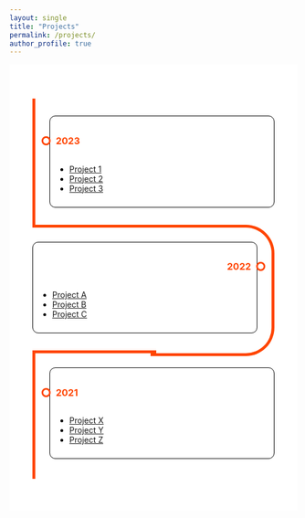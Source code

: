 ```yaml
---
layout: single
title: "Projects"
permalink: /projects/
author_profile: true
---
```


<div class="page__content" style="background-color: white; margin: 0 auto; max-width: 800px; padding: 20px;">

  <style>
    /* Custom timeline styles */
    .timeline {
      margin: 20px auto;
      padding: 20px;
    }

    .card {
      position: relative;
      max-width: 400px;
    }

    .card:nth-child(odd) {
      padding: 30px 0 30px 30px;
    }

    .card:nth-child(even) {
      padding: 30px 30px 30px 0;
    }

    .card::before {
      content: "";
      position: absolute;
      width: 50%;
      height: 100%;
      border: solid orangered;
    }

    .card:nth-child(odd)::before {
      left: 0px;
      top: 0;
      bottom: 0;
      border-width: 5px 0 5px 5px;
      border-radius: 50px 0 0 50px;
    }

    .card:nth-child(even)::before {
      right: 0;
      top: 0;
      bottom: 0;
      border-width: 5px 5px 5px 0;
      border-radius: 0 50px 50px 0;
    }

    .card:first-child::before {
      border-top: 0;
      border-top-left-radius: 0;
      border-bottom-left-radius: 0;
    }

    .card:last-child:nth-child(odd)::before {
      border-bottom: 0;
      border-bottom-left-radius: 0;
      border-top-left-radius: 0;
    }

    .card:last-child:nth-child(even)::before {
      border-bottom: 0;
      border-bottom-right-radius: 0;
      border-top-right-radius: 0;
    }

    .info {
      display: flex;
      flex-direction: column;
      background: white;
      color: black;
      border-radius: 10px;
      padding: 10px;
      border: 1px solid black;
    }

    .title {
      color: orangered;
      position: relative;
      cursor: pointer; /* Add cursor pointer */
    }

    .title::before {
      content: "";
      position: absolute;
      width: 10px;
      height: 10px;
      background: white;
      border-radius: 999px;
      border: 3px solid orangered;
      top: 50%;
      transform: translateY(-50%);
    }

    .card:nth-child(even) > .info > .title {
      text-align: right;
    }

    .card:nth-child(odd) > .info > .title::before {
      left: -25px;
    }

    .card:nth-child(even) > .info > .title::before {
      right: -25px;
    }
    
    /* Adjust the font size for the prompts */
    .info p {
      font-size: 16px;
    }
  </style>

<div class="timeline">
  <div class="outer">
    <div class="card">
      <div class="info">
        <h3 class="title">2023</h3>
        <ul>
          <li><a href="/projects/2023/project1.md">Project 1</a></li>
          <li><a href="/projects/2023/project2.md">Project 2</a></li>
          <li><a href="/projects/2023/project3.md">Project 3</a></li>
        </ul>
      </div>
    </div>
    <div class="card">
      <div class="info">
        <h3 class="title">2022</h3>
        <ul>
          <li><a href="/projects/2022/projectA.md">Project A</a></li>
          <li><a href="/projects/2022/projectB.md">Project B</a></li>
          <li><a href="/projects/2022/projectC.md">Project C</a></li>
        </ul>
      </div>
    </div>
    <div class="card">
      <div class="info">
        <h3 class="title">2021</h3>
        <ul>
          <li><a href="/projects/2021/projectX.md">Project X</a></li>
          <li><a href="/projects/2021/projectY.md">Project Y</a></li>
          <li><a href="/projects/2021/projectZ.md">Project Z</a></li>
        </ul>
      </div>
    </div>
  </div>
</div>

